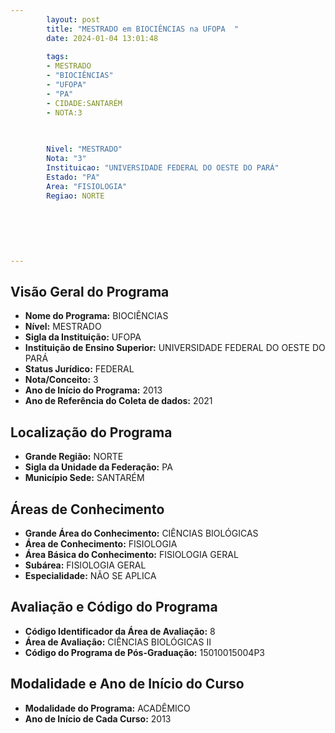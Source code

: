```yaml
---
        layout: post
        title: "MESTRADO em BIOCIÊNCIAS na UFOPA  "
        date: 2024-01-04 13:01:48
     
        tags:
        - MESTRADO
        - "BIOCIÊNCIAS"
        - "UFOPA"
        - "PA"
        - CIDADE:SANTARÉM
        - NOTA:3
        
       

        Nivel: "MESTRADO"
        Nota: "3"
        Instituicao: "UNIVERSIDADE FEDERAL DO OESTE DO PARÁ"
        Estado: "PA"
        Area: "FISIOLOGIA"
        Regiao: NORTE
        
        
        
        
        
        
---
```

## Visão Geral do Programa
- **Nome do Programa:** BIOCIÊNCIAS
- **Nível:** MESTRADO
- **Sigla da Instituição:** UFOPA
- **Instituição de Ensino Superior:** UNIVERSIDADE FEDERAL DO OESTE DO PARÁ
- **Status Jurídico:** FEDERAL
- **Nota/Conceito:** 3
- **Ano de Início do Programa:** 2013
- **Ano de Referência do Coleta de dados:** 2021

## Localização do Programa
- **Grande Região:** NORTE
- **Sigla da Unidade da Federação:** PA
- **Município Sede:** SANTARÉM

## Áreas de Conhecimento
- **Grande Área do Conhecimento:** CIÊNCIAS BIOLÓGICAS
- **Área de Conhecimento:** FISIOLOGIA
- **Área Básica do Conhecimento:** FISIOLOGIA GERAL
- **Subárea:** FISIOLOGIA GERAL
- **Especialidade:** NÃO SE APLICA

## Avaliação e Código do Programa
- **Código Identificador da Área de Avaliação:** 8
- **Área de Avaliação:** CIÊNCIAS BIOLÓGICAS II
- **Código do Programa de Pós-Graduação:** 15010015004P3


## Modalidade e Ano de Início do Curso
- **Modalidade do Programa:** ACADÊMICO
- **Ano de Início de Cada Curso:** 2013
